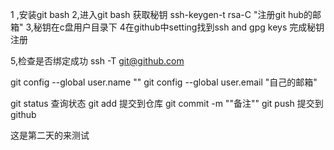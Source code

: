 1
,安装git bash
2,进入git bash 获取秘钥   ssh-keygen-t rsa-C "注册git hub的邮箱"
3,秘钥在c盘用户目录下
4在github中setting找到ssh and gpg keys 完成秘钥注册

5,检查是否绑定成功 ssh -T git@github.com

git config --global user.name ""
git config --global user.email "自己的邮箱"

git status 查询状态
git add 提交到仓库
git commit -m ""备注"" 
git push 提交到github

这是第二天的来测试

